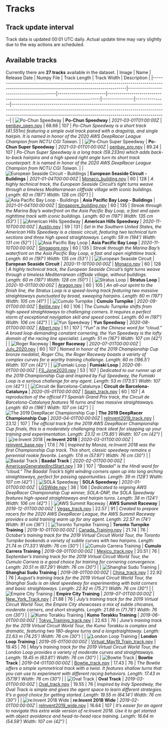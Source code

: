 
# Tracks
## Track update interval
Track data is updated 00:01 UTC daily. Actual update time may vary slightly due to the way actions are scheduled.
## Available tracks
Currently there are **27 tracks** available in the dataset.
| Image                                                                                                                                         | Name                                     | Release Date           | Numpy File                                                               |   Track Length |   Track Width | Description                                                                                                                                                                                                                             |
|-----------------------------------------------------------------------------------------------------------------------------------------------|------------------------------------------|------------------------|--------------------------------------------------------------------------|----------------|---------------|-----------------------------------------------------------------------------------------------------------------------------------------------------------------------------------------------------------------------------------------|
| ![Po-Chun Speedway](./assets/arn:aws:deepracer:us-east-1::track/penbay_open/track-resources/penbay_open.svg)                                  | **Po-Chun Speedway**                     | *2021-03-01T01:00:00Z* | [penbay_open.npy](././npy/penbay_open.npy)                               |          68.68 |           107 | *Po-Chun Speedway is a short track (41.551m) featuring a simple oval track paired with a dragstrip, and single hairpin. It is named in honor of the 2020 AWS DeepRacer League Champion from NCTU CGI Taiwan.*                           |
| ![Po-Chun Super Speedway](./assets/arn:aws:deepracer:us-east-1::track/penbay_pro/track-resources/penbay_pro.svg)                              | **Po-Chun Super Speedway**               | *2021-03-01T01:00:00Z* | [penbay_pro.npy](././npy/penbay_pro.npy)                                 |          89.24 |           107 | *Po-Chun Super Speedway is a long track (59.233m) which adds back-to-back hairpins and a high speed right angle turn its short track counterpart. It is named in honor of the 2020 AWS DeepRacer League Champion from NCTU CGI Taiwan.* |
| ![European Seaside Circuit - Buildings](./assets/arn:aws:deepracer:us-east-1::track/Monaco_building/track-resources/monaco_building.svg)      | **European Seaside Circuit - Buildings** | *2021-01-04T00:00:00Z* | [Monaco_building.npy](././npy/Monaco_building.npy)                       |          60    |           128 | *A highly technical track, the European Seaside Circuit’s tight turns weave through a timeless Mediterranean cliffside village with iconic buildings.  Length: 60 m (197') Width: 128 cm (50")*                                         |
| ![Asia Pacific Bay Loop - Buildings](./assets/arn:aws:deepracer:us-east-1::track/Singapore_building/track-resources/singapore_building.svg)   | **Asia Pacific Bay Loop - Buildings**    | *2021-01-04T00:00:00Z* | [Singapore_building.npy](././npy/Singapore_building.npy)                 |          60    |           135 | *Streak through the Marina Bay’s waterfront on the Asia Pacific Bay Loop, a fast and open nighttime track with iconic buildings.  Length: 60 m (197') Width: 135 cm (53")*                                                              |
| ![American Hills Speedway](./assets/arn:aws:deepracer:us-east-1::track/Austin/track-resources/austin.svg)                                     | **American Hills Speedway**              | *2020-11-10T00:00:00Z* | [Austin.npy](././npy/Austin.npy)                                         |          59    |           131 | *Set in the Southern United States, the American Hills Speedway is a classic circuit, featuring two technical turn sections and three high speed straightaways.  Length: 59 m (194') Width: 131 cm (52")*                               |
| ![Asia Pacific Bay Loop](./assets/arn:aws:deepracer:us-east-1::track/Singapore/track-resources/singapore.svg)                                 | **Asia Pacific Bay Loop**                | *2020-11-10T00:00:00Z* | [Singapore.npy](././npy/Singapore.npy)                                   |          60    |           135 | *Streak through the Marina Bay’s waterfront on the Asia Pacific Bay Loop, a fast and open nighttime track.  Length: 60 m (197') Width: 135 cm (53")*                                                                                    |
| ![European Seaside Circuit](./assets/arn:aws:deepracer:us-east-1::track/Monaco/track-resources/monaco.svg)                                    | **European Seaside Circuit**             | *2020-11-10T00:00:00Z* | [Monaco.npy](././npy/Monaco.npy)                                         |          60    |           128 | *A highly technical track, the European Seaside Circuit’s tight turns weave through a timeless Mediterranean cliffside village, without buildings.  Length: 60 m (197') Width: 128 cm (50")*                                            |
| ![Stratus Loop](./assets/arn:aws:deepracer:us-east-1::track/Aragon/track-resources/aragon.svg)                                                | **Stratus Loop**                         | *2020-10-01T00:00:00Z* | [Aragon.npy](././npy/Aragon.npy)                                         |          60    |           105 | *An all-out sprint to the finish line, the Stratus Loop is a speed-loving track featuring two massive straightaways punctuated by broad, sweeping hairpins.  Length: 60 m (197') Width: 105 cm (41")*                                   |
| ![Cumulo Turnpike](./assets/arn:aws:deepracer:us-east-1::track/Belille/track-resources/belille.svg)                                           | **Cumulo Turnpike**                      | *2020-09-01T00:00:00Z* | [Belille.npy](././npy/Belille.npy)                                       |          60    |           106 | *The Cumulo Turnpike shifts from high-speed straightaways to challenging corners. It requires a perfect storm of exceptional navigation skill and speed control.  Length: 60 m (197') Width: 106 cm (42")*                              |
| ![Yun Speedway](./assets/arn:aws:deepracer:us-east-1::track/Albert/track-resources/albert.svg)                                                | **Yun Speedway**                         | *2020-08-01T00:00:00Z* | [Albert.npy](././npy/Albert.npy)                                         |          51    |           107 | *“Yun” is the Chinese word for “cloud.” A broad loop demanding constant cornering, the Yun Speedway is the lofty domain of the racing line specialist.  Length: 51 m (167') Width: 107 cm (42")*                                        |
| ![Roger Raceway](./assets/arn:aws:deepracer:us-east-1::track/July_2020/track-resources/july_2020.svg)                                         | **Roger Raceway**                        | *2020-07-01T00:00:00Z* | [July_2020.npy](././npy/July_2020.npy)                                   |          60    |           107 | *Named in honor of the 2019 Championship Cup bronze medalist, Roger Chu, the Roger Raceway boasts a variety of complex curves for a worthy training challenge.  Length: 60 m (196.5') Width: 107 cm (42")*                              |
| ![Fumiaki Loop](./assets/arn:aws:deepracer:us-east-1::track/FS_June2020/track-resources/fs_june2020.svg)                                      | **Fumiaki Loop**                         | *2020-06-01T00:00:00Z* | [FS_June2020.npy](././npy/FS_June2020.npy)                               |          53    |           107 | *Dedicated to our runner up at the 2019 Championship Cup and inspired by Fuji Speedway, the Fumiaki Loop is a serious challenge for any agent.  Length: 53 m (173.5') Width: 107 cm (42")*                                              |
| ![Circuit de Barcelona-Catalunya](./assets/arn:aws:deepracer:us-east-1::track/Spain_track/track-resources/spain_track.svg)                    | **Circuit de Barcelona-Catalunya**       | *2020-05-01T00:00:00Z* | [Spain_track.npy](././npy/Spain_track.npy)                               |          60    |           107 | *A reproduction of the official F1 Spanish Grand Prix track, the Circuit de Barcelona-Catalunya features 16 turns and two massive straightaways.  Length: 60 m (196') Width: 107 cm (42")*                                              |
| ![The 2019 DeepRacer Championship Cup](./assets/arn:aws:deepracer:us-east-1::track/reInvent2019_track/track-resources/reinvent2019_track.svg) | **The 2019 DeepRacer Championship Cup**  | *2020-04-01T00:00:00Z* | [reInvent2019_track.npy](././npy/reInvent2019_track.npy)                 |          23.12 |           107 | *The official track for the 2019 AWS DeepRacer Championship Cup finals, this is a moderately challenging track ideal for stepping up your training and experimentation.  Length: 23.12 m (75.85') Width: 107 cm (42")*                  |
| ![re:Invent 2018](./assets/arn:aws:deepracer:us-east-1::track/reinvent_base/track-resources/reinvent_base.svg)                                | **re:Invent 2018**                       | *2020-03-01T00:00:00Z* | [reinvent_base.npy](././npy/reinvent_base.npy)                           |          17.6  |            76 | *Inspired by Monza, re:Invent 2018 was the first Championship Cup track. This short, classic speedway remains a perennial rookie favorite.  Length: 17.6 m (57.97') Width: 76 cm (30")*                                                 |
| ![Baadal Track](./assets/arn:aws:deepracer:us-east-1::track/AmericasGeneratedInclStart/track-resources/americasgeneratedinclstart.svg)        | **Baadal Track**                         | *2020-02-01T00:00:00Z* | [AmericasGeneratedInclStart.npy](././npy/AmericasGeneratedInclStart.npy) |          39    |           107 | *“Baadal” is the Hindi word for “cloud.” The Baadal Track’s tight winding corners open up into long arching straightaways, perfect for passing opportunities.  Length: 39 m (128') Width: 107 cm (42")*                                 |
| ![SOLA Speedway](./assets/arn:aws:deepracer:us-east-1::track/LGSWide/track-resources/lgswide.svg)                                             | **SOLA Speedway**                        | *2020-01-01T00:00:00Z* | [LGSWide.npy](././npy/LGSWide.npy)                                       |          38    |           106 | *Dedicated to reigning AWS DeepRacer Championship Cup winner, SOLA-DNP, the SOLA Speedway features high-speed straightaways and hairpin turns.  Length: 38 m (124') Width: 106 cm (42")*                                                |
| ![AWS Summit Raceway](./assets/arn:aws:deepracer:us-east-1::track/Vegas_track/track-resources/vegas_track.svg)                                | **AWS Summit Raceway**                   | *2019-12-01T00:00:00Z* | [Vegas_track.npy](././npy/Vegas_track.npy)                               |          22.57 |            91 | *Created to prepare racers for the 2020 AWS DeepRacer League, the AWS Summit Raceway provides a solid training warm up for any agent.  Length: 22.57 m (74') Width: 91 cm (36")*                                                        |
| ![Toronto Turnpike Training](./assets/arn:aws:deepracer:us-east-1::track/Canada_Training/track-resources/canada_training.svg)                 | **Toronto Turnpike Training**            | *2019-10-01T00:00:00Z* | [Canada_Training.npy](././npy/Canada_Training.npy)                       |          21.74 |            76 | *October’s training track for the 2019 Virtual Circuit World Tour, the Toronto Turnpike bookends a variety of subtle curves with two hairpins.  Length: 21.74 m (71.33') Width: 76 cm (30")*                                            |
| ![Cumulo Carrera Training](./assets/arn:aws:deepracer:us-east-1::track/Mexico_track/track-resources/mexico_track.svg)                         | **Cumulo Carrera Training**              | *2019-09-01T00:00:00Z* | [Mexico_track.npy](././npy/Mexico_track.npy)                             |          20.51 |            76 | *September’s training track for the 2019 Virtual Circuit World Tour, the Cumulo Carrera is a good choice for training for cornering convergence.  Length: 20.51 m (67.29') Width: 76 cm (30")*                                          |
| ![Shanghai Sudu Training](./assets/arn:aws:deepracer:us-east-1::track/China_track/track-resources/china_track.svg)                            | **Shanghai Sudu Training**               | *2019-08-01T00:00:00Z* | [China_track.npy](././npy/China_track.npy)                               |          22.92 |            76 | *August’s training track for the 2019 Virtual Circuit World Tour, the Shanghai Sudu is an ideal speedway for experimenting with bold corners and basic straightaways.  Length: 22.92 m (75.2') Width: 76 cm (30")*                      |
| ![Empire City Training](./assets/arn:aws:deepracer:us-east-1::track/New_York_Track/track-resources/new_york_track.svg)                        | **Empire City Training**                 | *2019-07-01T00:00:00Z* | [New_York_Track.npy](././npy/New_York_Track.npy)                         |          21.88 |            76 | *July’s training track for the 2019 Virtual Circuit World Tour, the Empire City showcases a mix of subtle chicanes, moderate corners, and short straights.  Length: 21.88 m (71.78') Width: 76 cm (30")*                                |
| ![Kumo Torakku Training](./assets/arn:aws:deepracer:us-east-1::track/Tokyo_Training_track/track-resources/tokyo_training_track.svg)           | **Kumo Torakku Training**                | *2019-06-01T00:00:00Z* | [Tokyo_Training_track.npy](././npy/Tokyo_Training_track.npy)             |          22.63 |            76 | *June’s training track for the 2019 Virtual Circuit World Tour, the Kumo Torakku is complex and dramatic, featuring two 180-degree turns and a longstraightaway.  Length: 22.63 m (74.25') Width: 76 cm (30")*                          |
| ![London Loop Training](./assets/arn:aws:deepracer:us-east-1::track/Virtual_May19_Train_track/track-resources/virtual_may19_train_track.svg)  | **London Loop Training**                 | *2019-05-01T00:00:00Z* | [Virtual_May19_Train_track.npy](././npy/Virtual_May19_Train_track.npy)   |          19.45 |            76 | *May’s training track for the 2019 Virtual Circuit World Tour, the London Loop provides a variety of moderate curves and straightaways.  Length: 19.45 m (63.81') Width: 76 cm (30")*                                                   |
| ![Bowtie Track](./assets/arn:aws:deepracer:us-east-1::track/Bowtie_track/track-resources/bowtie_track.svg)                                    | **Bowtie Track**                         | *2019-04-01T00:00:00Z* | [Bowtie_track.npy](././npy/Bowtie_track.npy)                             |          17.43 |            76 | *The Bowtie offers a simple symmetrical track with a twist. It features shallow turns that you can use to experiment with different racing behaviors.  Length: 17.43 m (57.19') Width: 76 cm (30")*                                     |
| ![Oval Track](./assets/arn:aws:deepracer:us-east-1::track/Oval_track/track-resources/oval_track.svg)                                          | **Oval Track**                           | *2019-03-01T00:00:00Z* | [Oval_track.npy](././npy/Oval_track.npy)                                 |          19.55 |            76 | *Inspired by Indy Speedway, the Oval Track is simple and gives the agent space to learn different strategies. It’s a good choice for getting started.  Length: 19.55 m (64.14') Width: 76 cm (30")*                                     |
| ![re:Invent 2018 Wide](./assets/arn:aws:deepracer:us-east-1::track/reInvent2019_wide/track-resources/reinvent2019_wide.svg)                   | **re:Invent 2018 Wide**                  | *2019-02-01T00:00:00Z* | [reInvent2019_wide.npy](././npy/reInvent2019_wide.npy)                   |          16.64 |           107 | *It’s easier for an agent to navigate this extra wide version of re:Invent 2018. Use it to get started with object avoidance and head-to-head race training.  Length: 16.64 m (54.59') Width: 107 cm (42")*                             |
    
